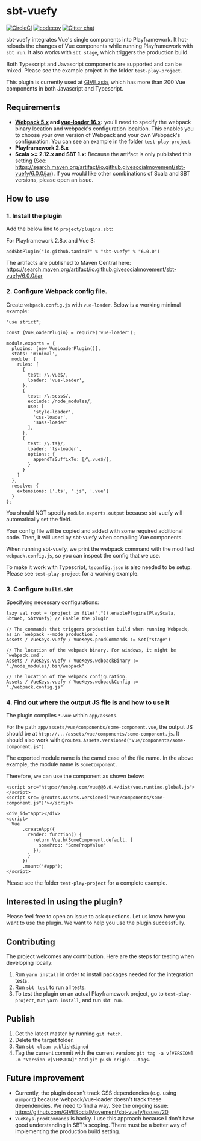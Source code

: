 sbt-vuefy
==========

[![CircleCI](https://circleci.com/gh/GIVESocialMovement/sbt-vuefy/tree/master.svg?style=shield)](https://circleci.com/gh/GIVESocialMovement/sbt-vuefy/tree/master)
[![codecov](https://codecov.io/gh/GIVESocialMovement/sbt-vuefy/branch/master/graph/badge.svg)](https://codecov.io/gh/GIVESocialMovement/sbt-vuefy)
[![Gitter chat](https://badges.gitter.im/GIVE-asia/gitter.png)](https://gitter.im/GIVE-asia/Lobby)

sbt-vuefy integrates Vue's single components into Playframework. It hot-reloads the changes of Vue components while running Playframework with `sbt run`. It also works with `sbt stage`, which triggers the production build.

Both Typescript and Javascript components are supported and can be mixed. Please see the example project in the folder `test-play-project`.

This plugin is currently used at [GIVE.asia](https://give.asia), which has more than 200 Vue components in both Javascript and Typescript.


Requirements
-------------

* __[Webpack 5.x](https://webpack.js.org/) and [vue-loader 16.x](https://github.com/vuejs/vue-loader):__ you'll need to specify the webpack binary location and webpack's configuration localtion. This enables you to choose your own version of Webpack and your own Webpack's configuration. You can see an example in the folder `test-play-project`.
* __Playframework 2.8.x__ 
* __Scala >= 2.12.x and SBT 1.x:__ Because the artifact is only published this setting (See: https://search.maven.org/artifact/io.github.givesocialmovement/sbt-vuefy/6.0.0/jar). If you would like other combinations of Scala and SBT versions, please open an issue.

How to use
-----------

### 1. Install the plugin

Add the below line to `project/plugins.sbt`:

For Playframework 2.8.x and Vue 3:
```
addSbtPlugin("io.github.tanin47" % "sbt-vuefy" % "6.0.0")
```

The artifacts are published to Maven Central here: https://search.maven.org/artifact/io.github.givesocialmovement/sbt-vuefy/6.0.0/jar

### 2. Configure Webpack config file.

Create `webpack.config.js` with `vue-loader`. Below is a working minimal example:

```
"use strict";

const {VueLoaderPlugin} = require('vue-loader');

module.exports = {
  plugins: [new VueLoaderPlugin()],
  stats: 'minimal',
  module: {
    rules: [
      {
        test: /\.vue$/,
        loader: 'vue-loader',
      },
      {
        test: /\.scss$/,
        exclude: /node_modules/,
        use: [
          'style-loader',
          'css-loader',
          'sass-loader'
        ],
      },
      {
        test: /\.ts$/,
        loader: 'ts-loader',
        options: {
          appendTsSuffixTo: [/\.vue$/],
        }
      }
    ]
  },
  resolve: {
    extensions: ['.ts', '.js', '.vue']
  }
};
```

You should NOT specify `module.exports.output` because sbt-vuefy will automatically set the field.

Your config file will be copied and added with some required additional code. Then, it will used by sbt-vuefy when compiling Vue components.

When running sbt-vuefy, we print the webpack command with the modified `webpack.config.js`, so you can inspect the config that we use.

To make it work with Typescript, `tsconfig.json` is also needed to be setup. Please see `test-play-project` for a working example.


### 3. Configure `build.sbt`

Specifying necessary configurations:

```
lazy val root = (project in file(".")).enablePlugins(PlayScala, SbtWeb, SbtVuefy) // Enable the plugin

// The commands that triggers production build when running Webpack, as in `webpack --mode production`.
Assets / VueKeys.vuefy / VueKeys.prodCommands := Set("stage")

// The location of the webpack binary. For windows, it might be `webpack.cmd`.
Assets / VueKeys.vuefy / VueKeys.webpackBinary := "./node_modules/.bin/webpack"

// The location of the webpack configuration.
Assets / VueKeys.vuefy / VueKeys.webpackConfig := "./webpack.config.js"
```

### 4. Find out where the output JS file is and how to use it

The plugin compiles `*.vue` within `app/assets`.

For the path `app/assets/vue/components/some-component.vue`, the output JS should be at `http://.../assets/vue/components/some-component.js`.
It should also work with `@routes.Assets.versioned("vue/components/some-component.js")`.

The exported module name is the camel case of the file name. In the above example, the module name is `SomeComponent`.

Therefore, we can use the component as shown below:

```
<script src="https://unpkg.com/vue@@3.0.4/dist/vue.runtime.global.js"></script>
<script src='@routes.Assets.versioned("vue/components/some-component.js")'></script>

<div id="app"></div>
<script>
  Vue
      .createApp({
        render: function() {
          return Vue.h(SomeComponent.default, {
            someProp: "SomePropValue"
          });
        }
      })
      .mount('#app');
</script>
```

Please see the folder `test-play-project` for a complete example.


Interested in using the plugin?
--------------------------------

Please feel free to open an issue to ask questions. Let us know how you want to use the plugin. We want to help you use the plugin successfully.


Contributing
---------------

The project welcomes any contribution. Here are the steps for testing when developing locally:

1. Run `yarn install` in order to install packages needed for the integration tests.
2. Run `sbt test` to run all tests.
3. To test the plugin on an actual Playframework project, go to `test-play-project`, run `yarn install`, and run `sbt run`.

Publish
--------
1. Get the latest master by running `git fetch`.
2. Delete the target folder.
3. Run `sbt clean publishSigned`
3. Tag the current commit with the current version: `git tag -a v[VERSION] -m "Version v[VERSION]"` and `git push origin --tags`.


Future improvement
--------------------

* Currently, the plugin doesn't track CSS dependencies (e.g. using `@import`) because webpack/vue-loader doesn't track these dependencies. We need to find a way. See the ongoing issue: https://github.com/GIVESocialMovement/sbt-vuefy/issues/20
* `VueKeys.prodCommands` is hacky. I use this approach because I don't have good understanding in SBT's scoping. There must be a better way of implementing the production build setting.
